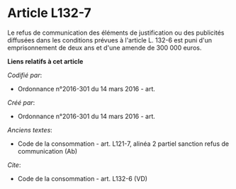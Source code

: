 # Article L132-7

Le refus de communication des éléments de justification ou des publicités diffusées dans les conditions prévues à l'article
L. 132-6 est puni d'un emprisonnement de deux ans et d'une amende de 300 000 euros.

**Liens relatifs à cet article**

_Codifié par_:

  - Ordonnance n°2016-301 du 14 mars 2016 - art.

_Créé par_:

  - Ordonnance n°2016-301 du 14 mars 2016 - art.

_Anciens textes_:

  - Code de la consommation - art. L121-7, alinéa 2 partiel sanction refus de communication (Ab)

_Cite_:

  - Code de la consommation - art. L132-6 (VD)
